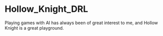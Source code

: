 # Hollow_Knight_DRL
Playing games with AI has always been of great interest to me, and Hollow Knight is a great playground.
